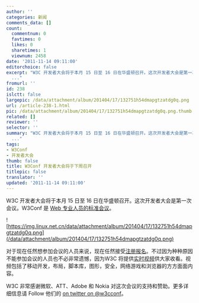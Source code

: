 ```yaml
---
author: ''
categories: 新闻
comments_data: []
count:
  commentnum: 0
  favtimes: 0
  likes: 0
  sharetimes: 1
  viewnum: 2458
date: '2011-11-14 09:11:00'
editorchoice: false
excerpt: "W3C 开发者大会将于本月 15 日至 16 日在华盛顿召开。这次开发者大会是第一次会议。W3Conf 是 Web 专业人员的标准会议。\r\n\r\n对于现在任然想参加会议的人员来说，现在任然接受注册报名。不过因为种种原因不能参加会议的
  ..."
fromurl: ''
id: 238
islctt: false
largepic: /data/attachment/album/201404/17/132751h54dmapgtzatdg0q.png
url: /article-238-1.html
pic: /data/attachment/album/201404/17/132751h54dmapgtzatdg0q.png.thumb.jpg
related: []
reviewer: ''
selector: ''
summary: "W3C 开发者大会将于本月 15 日至 16 日在华盛顿召开。这次开发者大会是第一次会议。W3Conf 是 Web 专业人员的标准会议。\r\n\r\n对于现在任然想参加会议的人员来说，现在任然接受注册报名。不过因为种种原因不能参加会议的
  ..."
tags:
- W3Conf
- 开发者大会
thumb: false
title: W3Conf 开发者大会将于下周召开
titlepic: false
translator: ''
updated: '2011-11-14 09:11:00'
---
```


W3C 开发者大会将于本月 15 日至 16 日在华盛顿召开。这次开发者大会是第一次会议。W3Conf 是 [Web 专业人员的标准会议](http://www.w3.org/conf/)。


![https://img.linux.net.cn/data/attachment/album/201404/17/132751h54dmapgtzatdg0q.png](/data/attachment/album/201404/17/132751h54dmapgtzatdg0q.png)


对于现在任然想参加会议的人员来说，现在任然接受[注册报名](http://w3conf2011.eventbrite.com/?ref=elink)。不过因为种种原因不能参加会议的人员也不必非常遗憾，因为W3C 将提供[实时视频](http://www.w3.org/conf/live.html)供大家收看。视频包括了移动开发，布局，脚本库，图形，安全，网络游戏和浏览器的方方面面内容。


W3C 非常感谢微软、ATT、Adobe 和 Nokia 对这次会议的支持和赞助。更多详细信息请 Follow 他们的 [on twitter on @w3cconf](http://twitter.com/#!/search/%40w3cconf)。